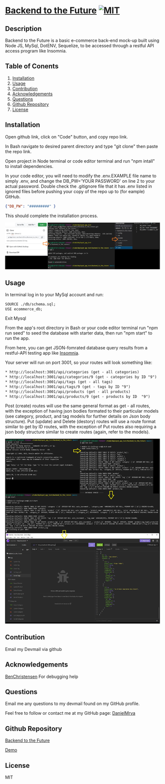 # [Backend to the Future](https://github.com/DanielMrva/Backend_to_the_Future) [![MIT](https://img.shields.io/badge/License-MIT-brightgreen)](https://opensource.org/licenses/MIT)
  
  ## Description
  Backend to the Future is a basic e-commerce back-end mock-up built using Node JS, MySql, DotENV, Sequelize, to be accessed through a restful API access program like Insomnia.

  ## Table of Conents
   1. [Installation](#installation)
   1. [Usage](#usage)
   1. [Contribution](#contribution)
   1. [Acknowledgements](#acknowledgements)
   1. [Questions](#questions)
   1. [Github Repository](#github-repository)
   1. [License](#license)
  
  ## Installation
  Open github link, click on "Code" button, and copy repo link.

  In Bash navigate to desired parent directory and type "git clone" then paste the repo link.

  Open project in Node terminal or code editor terminal and run "npm intall" to install dependencies.

  In your code editor, you will need to modify the .env.EXAMPLE file name to simply .env, and change the DB_PW='YOUR PASSWORD' on line 2 to your actual password.  Double check the .gitignore file that it has .env listed in ignored files before pushing your copy of the repo up to (for eample) GitHub. 

  ```json
  {"DB_PW": "#########" }
  ```

  This should complete the installation process.

  ![](./assets/install.jpg)
  
  ## Usage 
  In terminal log in to your MySql account and run:

  ```Mysql
  SOURCE ./db/schema.sql;
  USE ecommerce_db;
  ```

  Exit Mysql

  From the app's root directory in Bash or your code editor terminal run "npm run seed" to seed the database with starter data, then run "npm start" to run the app. 
  
  From here, you can get JSON-fomrated database query results from a restful-API testing app like [Insomnia](https://insomnia.rest/).

  Your server will run on port 3001, so your routes will look something like:

    * http://localhost:3001/api/categories (get - all categories)
    * http://localhost:3001/api/categories/9 (get - categories by ID "9")
    * http://localhost:3001/api/tags (get - all tags)
    * http://localhost:3001/api/tags/9 (get - tags by ID "9")
    * http://localhost:3001/api/products (get - all products)
    * http://localhost:3001/api/products/9 (get - products by ID  "9")

  Post (create) routes will use the same general format as get - all routes, with the exception of having json bodies formated to their particular models (see category, product, and tag models for further details on Json body structure).
  Put (update) and Delete (destory) routes will use a route format similar to get by ID routes, with the exception of Put routes also requiring a json body structure similar to create routes (again, refer to the models).
     

  ![](./assets/use.jpg)

  ## Contribution
  Email my Devmail via github
  
  ## Acknowledgements
  [BenChristensen](https://github.com/b-e-christensen) For debugging help
  
  ## Questions
  Email me any questions to my devmail found on my GitHub profile.

  Feel free to follow or contact me at my GitHub page: [DanielMrva](https://github.com/DanielMrva)
  
  
  ## Github Repository
  [Backend to the Future](https://github.com/DanielMrva/Backend_to_the_Future)

  [Demo](https://watch.screencastify.com/v/doLo9nZ89ul7ive3EHzn)
  
  ## License 
  MIT